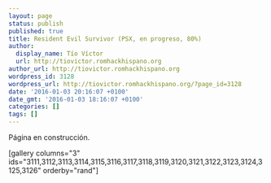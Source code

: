 ```yaml
---
layout: page
status: publish
published: true
title: Resident Evil Survivor (PSX, en progreso, 80%)
author:
  display_name: Tío Víctor
  url: http://tiovictor.romhackhispano.org
author_url: http://tiovictor.romhackhispano.org
wordpress_id: 3128
wordpress_url: http://tiovictor.romhackhispano.org/?page_id=3128
date: '2016-01-03 20:16:07 +0100'
date_gmt: '2016-01-03 18:16:07 +0100'
categories: []
tags: []
---
```

<p>Página en construcción.</p>
<p>[gallery columns="3" ids="3111,3112,3113,3114,3115,3116,3117,3118,3119,3120,3121,3122,3123,3124,3125,3126" orderby="rand"]</p>

